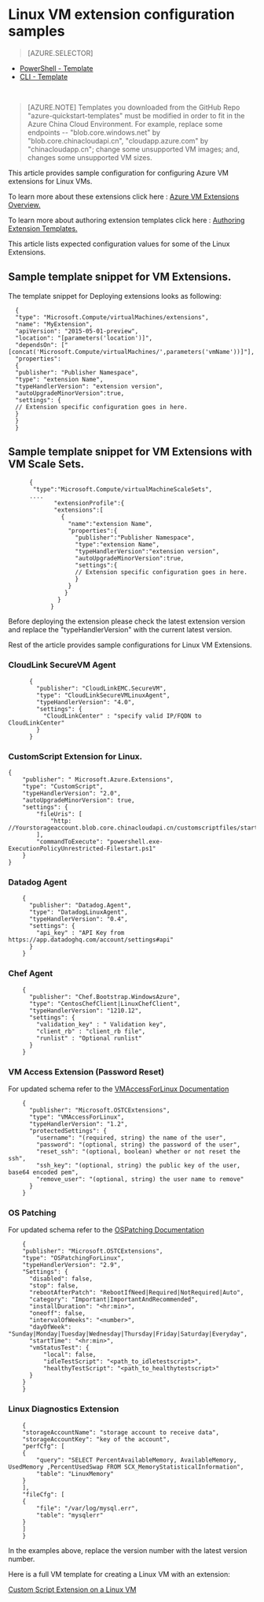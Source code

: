 <properties
    pageTitle="Sample configuration for Linux VM extensions | Azure"
    description="Sample configuration for authoring templates with extensions for Linux VMs"
    services="virtual-machines-linux"
    documentationcenter=""
    author="kundanap"
    manager="timlt"
    editor=""
    tags="azure-resource-manager" />
<tags
    ms.assetid="4f50e6b2-fce0-41ef-823d-df433957601a"
    ms.service="virtual-machines-linux"
    ms.devlang="na"
    ms.topic="article"
    ms.tgt_pltfrm="vm-linux"
    ms.workload="infrastructure-services"
    ms.date="09/13/2016"
    wacn.date=""
    ms.author="kundanap" />

# Linux VM extension configuration samples
> [AZURE.SELECTOR]
- [PowerShell - Template](/documentation/articles/virtual-machines-windows-extensions-configuration-samples/)
- [CLI - Template](/documentation/articles/virtual-machines-linux-extensions-configuration-samples/)

<br>

>[AZURE.NOTE] Templates you downloaded from the GitHub Repo "azure-quickstart-templates" must be modified in order to fit in the Azure China Cloud Environment. For example, replace some endpoints -- "blob.core.windows.net" by "blob.core.chinacloudapi.cn", "cloudapp.azure.com" by "chinacloudapp.cn"; change some unsupported VM images; and, changes some unsupported VM sizes.

This article provides sample configuration for configuring Azure VM extensions for Linux VMs.

To learn more about these extensions click here : [Azure VM Extensions Overview.](/documentation/articles/virtual-machines-windows-extensions-features/)

To learn more about authoring extension templates click here : [Authoring Extension Templates.](/documentation/articles/virtual-machines-windows-extensions-authoring-templates/)

This article lists expected configuration values for some of the Linux Extensions.

## Sample template snippet for VM Extensions.
The template snippet for Deploying extensions looks as following:

      {
      "type": "Microsoft.Compute/virtualMachines/extensions",
      "name": "MyExtension",
      "apiVersion": "2015-05-01-preview",
      "location": "[parameters('location')]",
      "dependsOn": ["[concat('Microsoft.Compute/virtualMachines/',parameters('vmName'))]"],
      "properties":
      {
      "publisher": "Publisher Namespace",
      "type": "extension Name",
      "typeHandlerVersion": "extension version",
      "autoUpgradeMinorVersion":true,
      "settings": {
      // Extension specific configuration goes in here.
      }
      }
      }

## Sample template snippet for VM Extensions with VM Scale Sets.
          {
           "type":"Microsoft.Compute/virtualMachineScaleSets",
          ....
                 "extensionProfile":{
                 "extensions":[
                   {
                     "name":"extension Name",
                     "properties":{
                       "publisher":"Publisher Namespace",
                       "type":"extension Name",
                       "typeHandlerVersion":"extension version",
                       "autoUpgradeMinorVersion":true,
                       "settings":{
                       // Extension specific configuration goes in here.
                       }
                     }
                    }
                  }
                }

Before deploying the extension please check the latest extension version and replace the "typeHandlerVersion" with the current latest version.

Rest of the article provides sample configurations for Linux VM Extensions.

### CloudLink SecureVM Agent
          {
            "publisher": "CloudLinkEMC.SecureVM",
            "type": "CloudLinkSecureVMLinuxAgent",
            "typeHandlerVersion": "4.0",
            "settings": {
              "CloudLinkCenter" : "specify valid IP/FQDN to CloudLinkCenter"
            }
          }

### CustomScript Extension for Linux.
    {
        "publisher": " Microsoft.Azure.Extensions",
        "type": "CustomScript",
        "typeHandlerVersion": "2.0",
        "autoUpgradeMinorVersion": true,
        "settings": {
            "fileUris": [
                "http: //Yourstorageaccount.blob.core.chinacloudapi.cn/customscriptfiles/start.ps1"
            ],
            "commandToExecute": "powershell.exe-ExecutionPolicyUnrestricted-Filestart.ps1"
        }
    }

### Datadog Agent
        {
          "publisher": "Datadog.Agent",
          "type": "DatadogLinuxAgent",
          "typeHandlerVersion": "0.4",
          "settings": {
            "api_key" : "API Key from https://app.datadoghq.com/account/settings#api"
          }
        }

### Chef Agent
        {
          "publisher": "Chef.Bootstrap.WindowsAzure",
          "type": "CentosChefClient|LinuxChefClient",
          "typeHandlerVersion": "1210.12",
          "settings": {
            "validation_key" : " Validation key",
            "client_rb" : "client_rb file",
            "runlist" : "Optional runlist"
          }
        }

### VM Access Extension (Password Reset)
For updated schema refer to the [VMAccessForLinux Documentation](https://github.com/Azure/azure-linux-extensions/tree/master/VMAccess)

        {
          "publisher": "Microsoft.OSTCExtensions",
          "type": "VMAccessForLinux",
          "typeHandlerVersion": "1.2",
          "protectedSettings": {
            "username": "(required, string) the name of the user",
            "password": "(optional, string) the password of the user",
            "reset_ssh": "(optional, boolean) whether or not reset the ssh",
            "ssh_key": "(optional, string) the public key of the user, base64 encoded pem",
            "remove_user": "(optional, string) the user name to remove"
          }
        }

### OS Patching
For updated schema refer to the [OSPatching Documentation](https://github.com/Azure/azure-linux-extensions/tree/master/OSPatching)

        {
        "publisher": "Microsoft.OSTCExtensions",
        "type": "OSPatchingForLinux",
        "typeHandlerVersion": "2.9",
        "Settings": {
          "disabled": false,
          "stop": false,
          "rebootAfterPatch": "RebootIfNeed|Required|NotRequired|Auto",
          "category": "Important|ImportantAndRecommended",
          "installDuration": "<hr:min>",
          "oneoff": false,
          "intervalOfWeeks": "<number>",
          "dayOfWeek": "Sunday|Monday|Tuesday|Wednesday|Thursday|Friday|Saturday|Everyday",
          "startTime": "<hr:min>",
          "vmStatusTest": {
              "local": false,
              "idleTestScript": "<path_to_idletestscript>",
              "healthyTestScript": "<path_to_healthytestscript>"
          }
        }
        }

### Linux Diagnostics Extension
        {
        "storageAccountName": "storage account to receive data",
        "storageAccountKey": "key of the account",
        "perfCfg": [
        {
            "query": "SELECT PercentAvailableMemory, AvailableMemory, UsedMemory ,PercentUsedSwap FROM SCX_MemoryStatisticalInformation",
            "table": "LinuxMemory"
        }
        ],
        "fileCfg": [
        {
            "file": "/var/log/mysql.err",
            "table": "mysqlerr"
        }
        ]
        }

In the examples above, replace the version number with the latest version number.

Here is a full VM template for creating a Linux VM with an extension:

[Custom Script Extension on a Linux VM](https://github.com/Azure/azure-quickstart-templates/blob/b1908e74259da56a92800cace97350af1f1fc32b/mongodb-on-ubuntu/azuredeploy.json/)